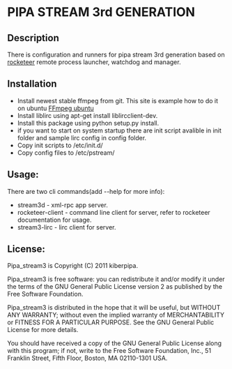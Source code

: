 PIPA STREAM 3rd GENERATION
==========================

Description
-----------
There is configuration and runners for pipa stream 3rd generation based on
[rocketeer](https://github.com/offlinehacker/rocketeer) remote process launcher, watchdog and manager.

Installation
-----------
- Install newest stable ffmpeg from git. This site is example how to do it on ubuntu [FFmpeg ubuntu](http://ubuntuforums.org/showthread.php?t=786095)
- Install liblirc using apt-get install liblircclient-dev.
- Install this package using python setup.py install.
- if you want to start on system startup there are init script avalible in init folder and sample lirc config in config folder.
- Copy init scripts to /etc/init.d/
- Copy config files to /etc/pstream/

Usage:
------
There are two cli commands(add --help for more info):

- stream3d - xml-rpc app server.
- rocketeer-client - command line client for server, refer to rocketeer documentation for usage.
- stream3-lirc - lirc client for server.

License:
--------
Pipa_stream3 is Copyright (C) 2011 kiberpipa.

Pipa_stream3 is free software: you can redistribute it and/or modify it under the terms of the GNU General Public License version 2 as published by the Free Software Foundation.

Pipa_stream3 is distributed in the hope that it will be useful, but WITHOUT ANY WARRANTY; without even the implied warranty of MERCHANTABILITY or FITNESS FOR A PARTICULAR PURPOSE. See the GNU General Public License for more details.

You should have received a copy of the GNU General Public License along with this program; if not, write to the Free Software Foundation, Inc., 51 Franklin Street, Fifth Floor, Boston, MA 02110-1301 USA.
